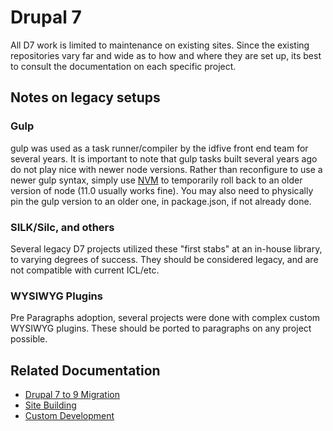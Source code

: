 # Drupal 7

All D7 work is limited to maintenance on existing sites. Since the existing repositories vary far and wide as to how and where they are set up, its best to consult the documentation on each specific project.

## Notes on legacy setups

### Gulp

gulp was used as a task runner/compiler by the idfive front end team for several years. It is important to note that gulp tasks built several years ago do not play nice with newer node versions. Rather than reconfigure to use a newer gulp syntax, simply use [NVM](https://github.com/nvm-sh/nvm/blob/master/README.md) to temporarily roll back to an older version of node (11.0 usually works fine). You may also need to physically pin the gulp version to an older one, in package.json, if not already done.

### SILK/Silc, and others

Several legacy D7 projects utilized these "first stabs" at an in-house library, to varying degrees of success. They should be considered legacy, and are not compatible with current ICL/etc.

### WYSIWYG Plugins

Pre Paragraphs adoption, several projects were done with complex custom WYSIWYG plugins. These should be ported to paragraphs on any project possible.

## Related Documentation

- [Drupal 7 to 9 Migration](/docs/back-end/drupal/drupal-seven-migration)
- [Site Building](/docs/back-end/drupal/drupal-sitebuilding)
- [Custom Development](/docs/back-end/drupal/drupal-custom-development)
